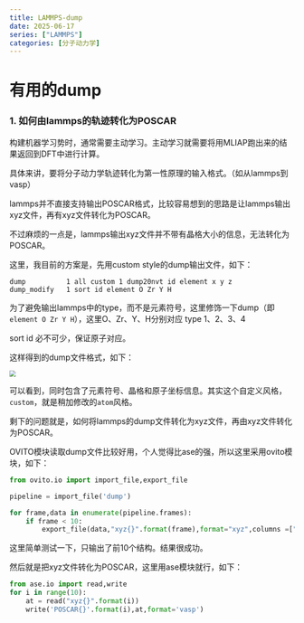 ```yaml
---
title: LAMMPS-dump
date: 2025-06-17
series: ["LAMMPS"]
categories: [分子动力学]
---
```


# 有用的dump

### 1. 如何由lammps的轨迹转化为POSCAR

构建机器学习势时，通常需要主动学习。主动学习就需要将用MLIAP跑出来的结果返回到DFT中进行计算。

具体来讲，要将分子动力学轨迹转化为第一性原理的输入格式。（如从lammps到vasp）

lammps并不直接支持输出POSCAR格式，比较容易想到的思路是让lammps输出xyz文件，再有xyz文件转化为POSCAR。

不过麻烦的一点是，lammps输出xyz文件并不带有晶格大小的信息，无法转化为POSCAR。

这里，我目前的方案是，先用custom style的dump输出文件，如下：

```
dump          1 all custom 1 dump20nvt id element x y z
dump_modify   1 sort id element O Zr Y H
```

为了避免输出lammps中的type，而不是元素符号，这里修饰一下dump（即 `element O Zr Y H`），这里O、Zr、Y、H分别对应 type 1、2、3、4

sort id 必不可少，保证原子对应。

这样得到的dump文件格式，如下：

<img src="https://xiaoxiaobuaigugujiao.oss-cn-beijing.aliyuncs.com/img/dump%E7%9A%84custom%E9%A3%8E%E6%A0%BC.png" style="zoom:70%;" />

可以看到，同时包含了元素符号、晶格和原子坐标信息。其实这个自定义风格，`custom`，就是稍加修改的`atom`风格。

剩下的问题就是，如何将lammps的dump文件转化为xyz文件，再由xyz文件转化为POSCAR。

OVITO模块读取dump文件比较好用，个人觉得比ase的强，所以这里采用ovito模块，如下：

```python
from ovito.io import import_file,export_file

pipeline = import_file('dump')

for frame,data in enumerate(pipeline.frames):
    if frame < 10:
        export_file(data,"xyz{}".format(frame),format="xyz",columns =["Particle Identifier", "Particle Type", "Position.X", "Position.Y", "Position.Z"])
```

这里简单测试一下，只输出了前10个结构。结果很成功。

然后就是把xyz文件转化为POSCAR，这里用ase模块就行，如下：

```python
from ase.io import read,write
for i in range(10):
    at = read("xyz{}".format(i))
    write('POSCAR{}'.format(i),at,format='vasp')
```


